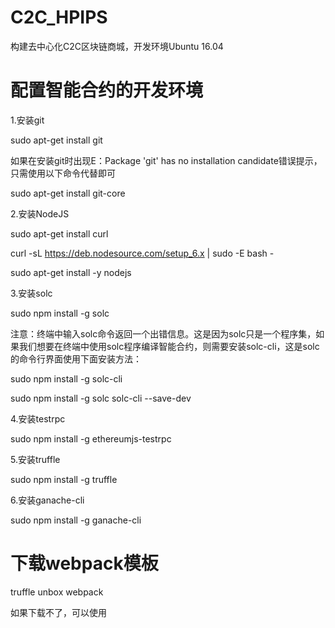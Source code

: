 # C2C_HPIPS

构建去中心化C2C区块链商城，开发环境Ubuntu 16.04

# 配置智能合约的开发环境

 1.安装git 
 
 sudo apt-get install git 
 
 如果在安装git时出现E：Package 'git' has no installation candidate错误提示，只需使用以下命令代替即可
 
 sudo apt-get install git-core
 
 2.安装NodeJS
 
 sudo apt-get install curl
 
 curl -sL https://deb.nodesource.com/setup_6.x | sudo -E bash -
 
 sudo apt-get install -y nodejs
 
 3.安装solc
 
 sudo npm install -g solc
 
注意：终端中输入solc命令返回一个出错信息。这是因为solc只是一个程序集，如果我们想要在终端中使用solc程序编译智能合约，则需要安装solc-cli，这是solc的命令行界面使用下面安装方法：
 
 sudo npm install -g solc-cli
 
 sudo npm install -g solc solc-cli --save-dev
 
 
 4.安装testrpc
 
 sudo npm install -g ethereumjs-testrpc
 
 
 5.安装truffle
 
 sudo npm install -g truffle
 
 6.安装ganache-cli
 
 sudo npm install -g ganache-cli
 # 下载webpack模板
 
 truffle unbox webpack
 
 如果下载不了，可以使用
 
 

